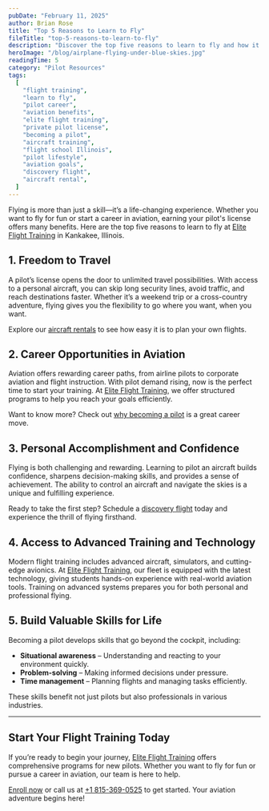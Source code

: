 ```yaml
---
pubDate: "February 11, 2025"
author: Brian Rose
title: "Top 5 Reasons to Learn to Fly"
fileTitle: "top-5-reasons-to-learn-to-fly"
description: "Discover the top five reasons to learn to fly and how it can change your life. Explore the benefits of flight training at Elite Flight Training in Kankakee, Illinois."
heroImage: "/blog/airplane-flying-under-blue-skies.jpg"
readingTime: 5
category: "Pilot Resources"
tags:
  [
    "flight training",
    "learn to fly",
    "pilot career",
    "aviation benefits",
    "elite flight training",
    "private pilot license",
    "becoming a pilot",
    "aircraft training",
    "flight school Illinois",
    "pilot lifestyle",
    "aviation goals",
    "discovery flight",
    "aircraft rental",
  ]
---
```


Flying is more than just a skill—it’s a life-changing experience. Whether you want to fly for fun or start a career in aviation, earning your pilot's license offers many benefits. Here are the top five reasons to learn to fly at [Elite Flight Training](https://eliteproaviation.com/) in Kankakee, Illinois.

## 1. Freedom to Travel

A pilot’s license opens the door to unlimited travel possibilities. With access to a personal aircraft, you can skip long security lines, avoid traffic, and reach destinations faster. Whether it’s a weekend trip or a cross-country adventure, flying gives you the flexibility to go where you want, when you want.

Explore our [aircraft rentals](https://eliteproaviation.com/aircraft-services/aircraft-rentals/) to see how easy it is to plan your own flights.

## 2. Career Opportunities in Aviation

Aviation offers rewarding career paths, from airline pilots to corporate aviation and flight instruction. With pilot demand rising, now is the perfect time to start your training. At [Elite Flight Training](https://eliteproaviation.com/flight-training/), we offer structured programs to help you reach your goals efficiently.

Want to know more? Check out [why becoming a pilot](https://eliteproaviation.com/why-become-a-pilot/) is a great career move.

## 3. Personal Accomplishment and Confidence

Flying is both challenging and rewarding. Learning to pilot an aircraft builds confidence, sharpens decision-making skills, and provides a sense of achievement. The ability to control an aircraft and navigate the skies is a unique and fulfilling experience.

Ready to take the first step? Schedule a [discovery flight](https://eliteproaviation.com/discovery-flight/) today and experience the thrill of flying firsthand.

## 4. Access to Advanced Training and Technology

Modern flight training includes advanced aircraft, simulators, and cutting-edge avionics. At [Elite Flight Training](https://eliteproaviation.com/our-fleet/), our fleet is equipped with the latest technology, giving students hands-on experience with real-world aviation tools. Training on advanced systems prepares you for both personal and professional flying.

## 5. Build Valuable Skills for Life

Becoming a pilot develops skills that go beyond the cockpit, including:
- **Situational awareness** – Understanding and reacting to your environment quickly.
- **Problem-solving** – Making informed decisions under pressure.
- **Time management** – Planning flights and managing tasks efficiently.

These skills benefit not just pilots but also professionals in various industries.

---

## Start Your Flight Training Today

If you’re ready to begin your journey, [Elite Flight Training](https://eliteproaviation.com/) offers comprehensive programs for new pilots. Whether you want to fly for fun or pursue a career in aviation, our team is here to help.

[Enroll now](https://eliteproaviation.com/enroll-now/) or call us at [+1 815-369-0525](tel:+18153690525) to get started. Your aviation adventure begins here!

